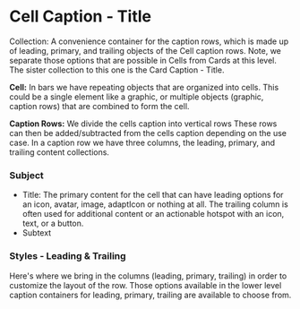 # Cell Caption - Title

Collection:  A convenience container for the caption rows, which is made up of leading, primary, and trailing objects of the Cell caption rows.  Note, we separate those options that are possible in Cells from Cards at this level.  The sister collection to this one is the Card Caption - Title.

**Cell:**  In bars we have repeating objects that are organized into cells.  This could be a single element like a graphic, or multiple objects (graphic, caption rows) that are combined to form the cell.

**Caption Rows:** We divide the cells caption into vertical rows These rows can then be added/subtracted from the cells caption depending on the use case.  In a caption row we have three columns, the leading, primary, and trailing content collections.

### Subject

- Title: The primary content for the cell that can have leading options for an icon, avatar, image, adaptIcon or nothing at all.  The trailing column is often used for additional content or an actionable hotspot with an icon, text, or a button.
- Subtext

### Styles - Leading & Trailing

Here's where we bring in the columns (leading, primary, trailing) in order to customize the layout of the row. Those options available in the lower level caption containers for leading, primary, trailing are available to choose from.

